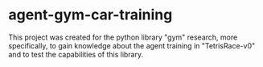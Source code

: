 # agent-gym-car-training
This project was created for the python library "gym" research, more specifically, to gain knowledge about the agent training in "TetrisRace-v0" and to test the capabilities of this library.
